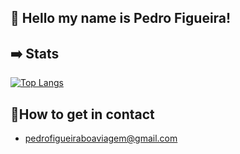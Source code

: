 ## :wave: Hello my name is <strong>Pedro Figueira!</strong>

## :arrow_right: Stats

[![Top Langs](https://github-readme-stats.vercel.app/api/top-langs/?username=PepeuFBV&layout=donut&theme=vue-dark)](https://github.com/anuraghazra/github-readme-stats)

## 📱How to get in contact
  - [pedrofigueiraboaviagem@gmail.com](mailto:pedrofigueiraboaviagem@gmail.com)
